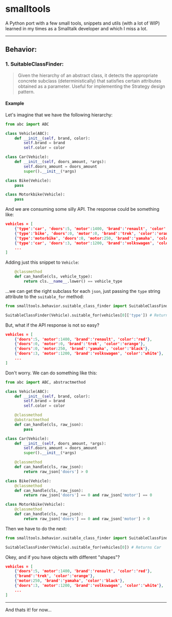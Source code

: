 # smalltools
A Python port with a few small tools, snippets and utils (with a lot of WIP) learned in my times as a Smalltalk developer and which I miss a lot.

---
## Behavior:

### 1. SuitableClassFinder:

> Given the hierarchy of an abstract class, it detects the appropriate concrete subclass (deterministically) that satisfies certain attributes obtained as a parameter. Useful for implementing the Strategy design pattern.

#### Example

Let's imagine that we have the following hierarchy:

```python
from abc import ABC

class Vehicle(ABC):
    def __init__(self, brand, color):
        self.brand = brand
        self.color = color

class Car(Vehicle):
    def __init__(self, doors_amount, *args):
        self.doors_amount = doors_amount
        super().__init__(*args)

class Bike(Vehicle):
    pass

class Motorkbike(Vehicle):
    pass
```

And we are consuming some silly API. The response could be something like:

```json
vehicles = [
    {'type':'car', 'doors':5, 'motor':1400, 'brand':'renault', 'color':'red'},
    {'type':'bike', 'doors':0, 'motor':0, 'brand':'trek', 'color':'orange'},
    {'type':'motorbike', 'doors':0, 'motor:250, 'brand':'yamaha', 'color':'black'},
    {'type':'car', 'doors':3, 'motor':1200, 'brand':'volkswagen', 'color':'white'},
    ...
]
```

Adding just this snippet to `Vehicle`:

```python
    @classmethod
    def can_handle(cls, vehicle_type):
        return cls.__name__.lower() == vehicle_type
```

...we can get the right subclass for each `json`, just passing the `type` string attribute to the `suitable_for` method:

```python
from smalltools.behavior.suitable_class_finder import SuitableClassFinder

SuitableClassFinder(Vehicle).suitable_for(vehicles[0]['type']) # Returns Car
```

But, what if the API response is not so easy?

```json
vehicles = [
    {'doors':5, 'motor':1400, 'brand':'renault', 'color':'red'},
    {'doors':0, 'motor':0, 'brand':'trek', 'color':'orange'},
    {'doors':0, 'motor:250, 'brand':'yamaha', 'color':'black'},
    {'doors':3, 'motor':1200, 'brand':'volkswagen', 'color':'white'},
    ...
]
```

Don't worry. We can do something like this:

```python
from abc import ABC, abstractmethod

class Vehicle(ABC):
    def __init__(self, brand, color):
        self.brand = brand
        self.color = color

    @classmethod
    @abstractmethod
    def can_handle(cls, raw_json):
        pass

class Car(Vehicle):
    def __init__(self, doors_amount, *args):
        self.doors_amount = doors_amount
        super().__init__(*args)

    @classmethod
    def can_handle(cls, raw_json):
        return raw_json['doors'] > 0

class Bike(Vehicle):
    @classmethod
    def can_handle(cls, raw_json):
        return raw_json['doors'] == 0 and raw_json['motor'] == 0

class Motorkbike(Vehicle):
    @classmethod
    def can_handle(cls, raw_json):
        return raw_json['doors'] == 0 and raw_json['motor'] > 0
```

Then we have to do the next:

```python
from smalltools.behavior.suitable_class_finder import SuitableClassFinder

SuitableClassFinder(Vehicle).suitable_for(vehicles[0]) # Returns Car
```

Okey, and if you have objects with different "shapes"?

```json
vehicles = [
    {'doors':5, 'motor':1400, 'brand':'renault', 'color':'red'},
    {'brand':'trek', 'color':'orange'},
    {'motor:250, 'brand':'yamaha', 'color':'black'},
    {'doors':3, 'motor':1200, 'brand':'volkswagen', 'color':'white'},
    ...
]
```

---
And thats it! for now...